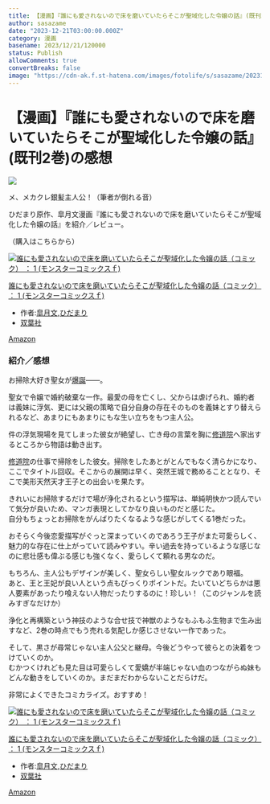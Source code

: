 ```yaml
---
title: 【漫画】『誰にも愛されないので床を磨いていたらそこが聖域化した令嬢の話』(既刊2巻)の感想
author: sasazame
date: "2023-12-21T03:00:00.000Z"
category: 漫画
basename: 2023/12/21/120000
status: Publish
allowComments: true
convertBreaks: false
image: "https://cdn-ak.f.st-hatena.com/images/fotolife/s/sasazame/20231218/20231218205229.png"
---
```

# 【漫画】『誰にも愛されないので床を磨いていたらそこが聖域化した令嬢の話』(既刊2巻)の感想

![](https://cdn-ak.f.st-hatena.com/images/fotolife/s/sasazame/20231218/20231218205229.png)

メ、メカクレ銀髪主人公！（筆者が倒れる音）

ひだまり原作、皐月文漫画『誰にも愛されないので床を磨いていたらそこが聖域化した令嬢の話』を紹介／レビュー。

（購入はこちらから）

[![誰にも愛されないので床を磨いていたらそこが聖域化した令嬢の話（コミック） ： 1 (モンスターコミックスｆ)](https://m.media-amazon.com/images/I/51E5E-iJUWL._SL500_.jpg "誰にも愛されないので床を磨いていたらそこが聖域化した令嬢の話（コミック） ： 1 (モンスターコミックスｆ)")](https://www.amazon.co.jp/dp/B0BR7BNK5J?tag=mochig08-22&linkCode=ogi&th=1&psc=1)

[誰にも愛されないので床を磨いていたらそこが聖域化した令嬢の話（コミック） ： 1 (モンスターコミックスｆ)](https://www.amazon.co.jp/dp/B0BR7BNK5J?tag=mochig08-22&linkCode=ogi&th=1&psc=1)

-   作者:[皐月文](https://d.hatena.ne.jp/keyword/%BB%A9%B7%EE%CA%B8),[ひだまり](https://d.hatena.ne.jp/keyword/%A4%D2%A4%C0%A4%DE%A4%EA)
-   [双葉社](https://d.hatena.ne.jp/keyword/%C1%D0%CD%D5%BC%D2)

[Amazon](https://www.amazon.co.jp/dp/B0BR7BNK5J?tag=mochig08-22&linkCode=ogi&th=1&psc=1)

<!-- Extended Body -->

### 紹介／感想

お掃除大好き聖女が[爆誕](https://d.hatena.ne.jp/keyword/%C7%FA%C3%C2)――。

聖女で令嬢で婚約破棄な一作。最愛の母を亡くし、父からは虐げられ、婚約者は義妹に浮気、更には父親の策略で自分自身の存在そのものを義妹とすり替えられるなど、あまりにもあまりにもな生い立ちをもつ主人公。

件の浮気現場を見てしまった彼女が絶望し、亡き母の言葉を胸に[修道院](https://d.hatena.ne.jp/keyword/%BD%A4%C6%BB%B1%A1)へ家出するところから物語は動き出す。

[修道院](https://d.hatena.ne.jp/keyword/%BD%A4%C6%BB%B1%A1)の仕事で掃除をした彼女。掃除をしたあとがとんでもなく清らかになり、ここでタイトル回収。そこからの展開は早く、突然王城で務めることとなり、そこで美形天然天才王子との出会いを果たす。

きれいにお掃除するだけで場が浄化されるという描写は、単純明快かつ読んでいて気分が良いため、マンガ表現としてかなり良いものだと感じた。  
自分もちょっとお掃除をがんばりたくなるような感じがしてくる1巻だった。

  

おそらく今後恋愛描写がぐっと深まっていくのであろう王子がまた可愛らしく、魅力的な存在に仕上がっていて読みやすい。辛い過去を持っているような感じなのに悲壮感も偉ぶる感じも強くなく、愛らしくて頼れる男なのだ。

もちろん、主人公もデザインが美しく、聖女らしい聖女ルックであり眼福。  
あと、王と王妃が良い人という点もびっくりポイントだ。たいていどちらかは悪人要素があったり喰えない人物だったりするのに！珍しい！（このジャンルを読みすぎなだけか）

  

浄化と再構築という神技のような合せ技で神獣のようなもふもふ生物まで生み出すなど、2巻の時点でもう売れる気配しか感じさせない一作であった。

そして、黒さが尋常じゃない主人公父と継母。今後どうやって彼らとの決着をつけていくのか。  
むかつくけれども見た目は可愛らしくて愛嬌が半端じゃない血のつながらぬ妹もどんな動きをしていくのか。まだまだわからないことだらけだ。

非常によくできたコミカライズ。おすすめ！

[![誰にも愛されないので床を磨いていたらそこが聖域化した令嬢の話（コミック） ： 1 (モンスターコミックスｆ)](https://m.media-amazon.com/images/I/51E5E-iJUWL._SL500_.jpg "誰にも愛されないので床を磨いていたらそこが聖域化した令嬢の話（コミック） ： 1 (モンスターコミックスｆ)")](https://www.amazon.co.jp/dp/B0BR7BNK5J?tag=mochig08-22&linkCode=ogi&th=1&psc=1)

[誰にも愛されないので床を磨いていたらそこが聖域化した令嬢の話（コミック） ： 1 (モンスターコミックスｆ)](https://www.amazon.co.jp/dp/B0BR7BNK5J?tag=mochig08-22&linkCode=ogi&th=1&psc=1)

-   作者:[皐月文](https://d.hatena.ne.jp/keyword/%BB%A9%B7%EE%CA%B8),[ひだまり](https://d.hatena.ne.jp/keyword/%A4%D2%A4%C0%A4%DE%A4%EA)
-   [双葉社](https://d.hatena.ne.jp/keyword/%C1%D0%CD%D5%BC%D2)

[Amazon](https://www.amazon.co.jp/dp/B0BR7BNK5J?tag=mochig08-22&linkCode=ogi&th=1&psc=1)